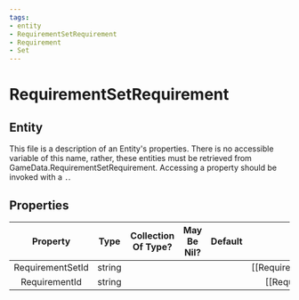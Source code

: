 ```yaml
---
tags:
- entity
- RequirementSetRequirement
- Requirement
- Set
---
```

# RequirementSetRequirement
## Entity
This file is a description of an Entity's properties. There is no accessible variable of this name, rather, these entities must be retrieved from GameData.RequirementSetRequirement. Accessing a property should be invoked with a `.`.
## Properties
|	Property	|	Type	|	Collection Of Type?	|	May Be Nil?	|	Default	|	References	|	Key	|	Notes	|
|	:-:	|	:-:	|	:-:	|	:-:	|	:-:	|	:-:	|	:-:	|	-:	|
|	RequirementSetId	|	string	|		|		|		|	[[RequirementSet]].RequirementSetId	|		|	|
|	RequirementId	|	string	|		|		|		|	[[Requirement]].RequirementId	|		|	|
